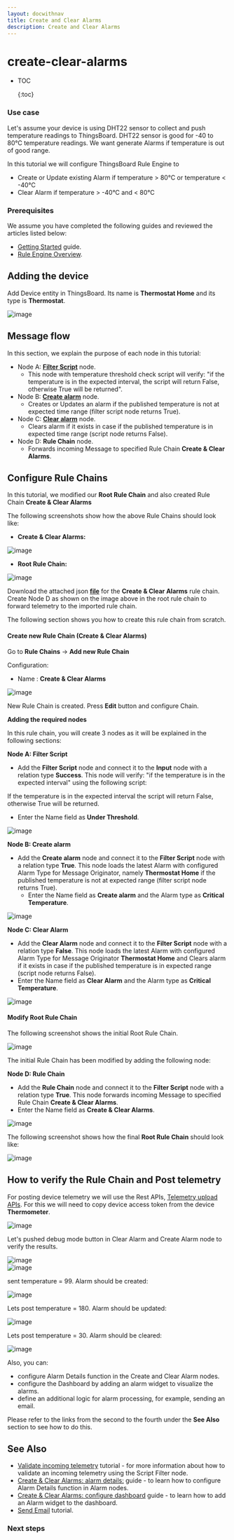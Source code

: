 ```yaml
---
layout: docwithnav
title: Create and Clear Alarms
description: Create and Clear Alarms
---
```


# create-clear-alarms

* TOC

  {:toc}

### Use case

Let's assume your device is using DHT22 sensor to collect and push temperature readings to ThingsBoard. DHT22 sensor is good for -40 to 80°C temperature readings. We want generate Alarms if temperature is out of good range.

In this tutorial we will configure ThingsBoard Rule Engine to

* Create or Update existing Alarm if temperature &gt; 80°C or temperature &lt; -40°C
* Clear Alarm if temperature &gt; -40°C and &lt; 80°C

### Prerequisites

We assume you have completed the following guides and reviewed the articles listed below:

* [Getting Started](https://github.com/caoyingde/thingsboard.github.io/tree/9437083b88083a9b2563248432cbbe460867fbaf/docs/getting-started-guides/helloworld/README.md) guide.
* [Rule Engine Overview](https://github.com/caoyingde/thingsboard.github.io/tree/9437083b88083a9b2563248432cbbe460867fbaf/docs/user-guide/rule-engine-2-0/overview/README.md).

## Adding the device

Add Device entity in ThingsBoard. Its name is **Thermostat Home** and its type is **Thermostat**.

![image](../../../../.gitbook/assets/add-device%20%282%29.png)

## Message flow

In this section, we explain the purpose of each node in this tutorial:

* Node A: [**Filter Script**](https://github.com/caoyingde/thingsboard.github.io/tree/9437083b88083a9b2563248432cbbe460867fbaf/docs/user-guide/rule-engine-2-0/filter-nodes/README.md#check-relation-filter-node) node.
  * This node with temperature threshold check script will verify: "if the temperature is in the expected interval, the script will return False, otherwise True will be returned".
* Node B: [**Create alarm**](https://github.com/caoyingde/thingsboard.github.io/tree/9437083b88083a9b2563248432cbbe460867fbaf/docs/user-guide/rule-engine-2-0/action-nodes/README.md#create-alarm-node) node.
  * Creates or Updates an  alarm if the published temperature is not at expected time range \(filter script node returns True\).    
* Node C: [**Clear alarm**](https://github.com/caoyingde/thingsboard.github.io/tree/9437083b88083a9b2563248432cbbe460867fbaf/docs/user-guide/rule-engine-2-0/action-nodes/README.md#clear-alarm-node) node.
  * Clears alarm if it exists in case if the published temperature is in expected time range \(script node returns False\).   
* Node D: **Rule Chain** node.
  * Forwards incoming Message to specified Rule Chain **Create & Clear Alarms**. 

## Configure Rule Chains

In this tutorial, we modified our **Root Rule Chain** and also created Rule Chain **Create & Clear Alarms**

  
The following screenshots show how the above Rule Chains should look like:

* **Create & Clear Alarms:**

![image](../../../../.gitbook/assets/create-clear-alarm-chain.png)

* **Root Rule Chain:**

![image](../../../../.gitbook/assets/root-rule-chain%20%2810%29.png)

Download the attached json [**file**](https://github.com/caoyingde/thingsboard.github.io/tree/9437083b88083a9b2563248432cbbe460867fbaf/docs/user-guide/rule-engine-2-0/tutorials/resources/create___clear_alarms.json) for the **Create & Clear Alarms** rule chain. Create Node D as shown on the image above in the root rule chain to forward telemetry to the imported rule chain.   
   


The following section shows you how to create this rule chain from scratch.

#### Create new Rule Chain \(**Create & Clear Alarms**\)

Go to **Rule Chains** -&gt; **Add new Rule Chain**

Configuration:

* Name : **Create & Clear Alarms**

![image](../../../../.gitbook/assets/add-chain.png)

New Rule Chain is created. Press **Edit** button and configure Chain.

**Adding the required nodes**

In this rule chain, you will create 3 nodes as it will be explained in the following sections:

**Node A: Filter Script**

* Add the **Filter Script** node and connect it to the **Input** node with a relation type **Success**.  This node will verify: "if the temperature is in the expected interval" using the following script:

If the temperature is in the expected interval the script will return False, otherwise True will be returned.

* Enter the Name field as **Under Threshold**.  

![image](../../../../.gitbook/assets/filter-alarm.png)

**Node B: Create alarm**

* Add the **Create alarm** node and connect it to the **Filter Script** node with a relation type **True**.   This node loads the latest Alarm with configured Alarm Type for Message Originator, namely **Thermostat Home**  if the published temperature is not at expected range \(filter script node returns True\).
  * Enter the Name field as **Create alarm** and the Alarm type as **Critical Temperature**.

![image](../../../../.gitbook/assets/create-alarm%20%281%29.png)

**Node C: Clear Alarm**

* Add the **Clear Alarm** node and connect it to the **Filter Script** node with a relation type **False**.   This node loads the latest Alarm with configured Alarm Type for Message Originator **Thermostat Home**  and Clears alarm if it exists in case if the published temperature is in expected range \(script node returns False\).
* Enter the Name field as **Clear Alarm** and the Alarm type as **Critical Temperature**.

![image](../../../../.gitbook/assets/clear-alarm%20%283%29.png)

#### Modify Root Rule Chain

The following screenshot shows the initial Root Rule Chain.

![image](../../../../.gitbook/assets/initial-chain.png)

The initial Rule Chain has been modified by adding the following node:

**Node D: Rule Chain**

* Add the **Rule Chain** node and connect it to the **Filter Script** node with a relation type **True**.   This node forwards incoming Message to specified Rule Chain **Create & Clear Alarms**.
* Enter the Name field as **Create & Clear Alarms**.

![image](../../../../.gitbook/assets/add-chain-node.png)

The following screenshot shows how the final **Root Rule Chain** should look like:

![image](../../../../.gitbook/assets/root-rule-chain%20%287%29.png)

## How to verify the Rule Chain and Post telemetry

For posting device telemetry we will use the Rest APIs, [Telemetry upload APIs](https://github.com/caoyingde/thingsboard.github.io/tree/9437083b88083a9b2563248432cbbe460867fbaf/docs/reference/http-api/README.md#telemetry-upload-api). For this we will need to copy device access token from the device **Thermometer**.

![image](../../../../.gitbook/assets/access-token%20%282%29.png)

Let's pushed debug mode button in Clear Alarm and Create Alarm node to verify the results.

![image](../../../../.gitbook/assets/debug-mode-clear-alarm.png)  
 ![image](../../../../.gitbook/assets/debug-mode-create-alarm%20%281%29.png)

sent temperature = 99. Alarm should be created:

![image](../../../../.gitbook/assets/alarm-created.png)

Lets post temperature = 180. Alarm should be updated:

![image](../../../../.gitbook/assets/alarm-updated%20%281%29.png)

Lets post temperature = 30. Alarm should be cleared:

![image](../../../../.gitbook/assets/alarm-cleared%20%281%29.png)

Also, you can:

* configure Alarm Details function in the Create and Clear Alarm nodes.
* configure the Dashboard by adding an alarm widget to visualize the alarms.
* define an additional logic for alarm processing, for example, sending an email.

Please refer to the links from the second to the fourth under the **See Also** section to see how to do this.

## See Also

* [Validate incoming telemetry](https://github.com/caoyingde/thingsboard.github.io/tree/9437083b88083a9b2563248432cbbe460867fbaf/docs/user-guide/rule-engine-2-0/tutorials/validate-incoming-telemetry/README.md) tutorial - for more information about how to validate an incoming telemetry using the Script Filter node.
* [Create & Clear Alarms: alarm details:](https://github.com/caoyingde/thingsboard.github.io/tree/9437083b88083a9b2563248432cbbe460867fbaf/docs/user-guide/rule-engine-2-0/tutorials/create-clear-alarms-with-details/README.md#modify-the-required-nodes) guide - to learn how to configure Alarm Details function in Alarm nodes.
* [Create & Clear Alarms: configure dashboard](https://github.com/caoyingde/thingsboard.github.io/tree/9437083b88083a9b2563248432cbbe460867fbaf/docs/user-guide/rule-engine-2-0/tutorials/create-clear-alarms-with-details/README.md#configure-dashboard) guide - to learn how to add an Alarm widget to the dashboard.
* [Send Email](https://github.com/caoyingde/thingsboard.github.io/tree/9437083b88083a9b2563248432cbbe460867fbaf/docs/user-guide/rule-engine-2-0/tutorials/send-email/README.md) tutorial.

### Next steps

